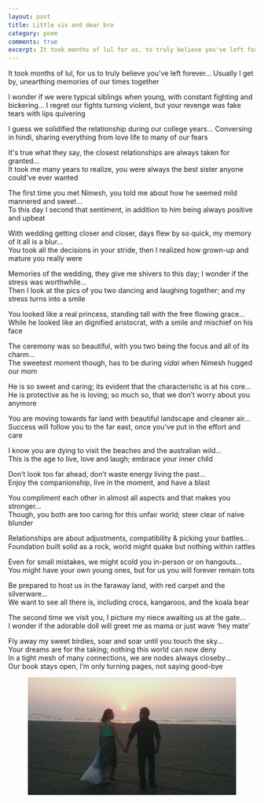 ```yaml
---
layout: post
title: Little sis and dear bro
category: poem
comments: true
excerpt: It took months of lul for us, to truly believe you've left forever...
---
```


It took months of lul, for us to truly believe you've left forever...
Usually I get by, unearthing memories of our times together

I wonder if we were typical siblings when young, with constant fighting and bickering...
I regret our fights turning violent, but your revenge was fake tears with lips quivering

I guess we solidified the relationship during our college years...
Conversing in hindi, sharing everything from love life to many of our fears

It's true what they say, the closest relationships are always taken for granted...  
It took me many years to realize, you were always the best sister anyone could've ever wanted

The first time you met Nimesh, you told me about how he seemed mild mannered and sweet...  
To this day I second that sentiment, in addition to him being always positive and upbeat

With wedding getting closer and closer, days flew by so quick, my memory of it all is a blur...  
You took all the decisions in your stride, then I realized how grown-up and mature you really were

Memories of the wedding, they give me shivers to this day; I wonder if the stress was worthwhile...  
Then I look at the pics of you two dancing and laughing together; and my stress turns into a smile

You looked like a real princess, standing tall with the free flowing grace...  
While he looked like an dignified aristocrat, with a smile and mischief on his face

The ceremony was so beautiful, with you two being the focus and all of its charm...  
The sweetest moment though, has to be during *vidai* when Nimesh hugged our mom

He is so sweet and caring; its evident that the characteristic is at his core...  
He is protective as he is loving; so much so, that we don’t worry about you anymore

You are moving towards far land with beautiful landscape and cleaner air...  
Success will follow you to the far east, once you’ve put in the effort and care

I know you are dying to visit the beaches and the australian wild...  
This is the age to live, love and laugh; embrace your inner child

Don’t look too far ahead, don’t waste energy living the past...  
Enjoy the companionship, live in the moment, and have a blast

You compliment each other in almost all aspects and that makes you stronger...  
Though, you both are too caring for this unfair world; steer clear of naive blunder

Relationships are about adjustments, compatibility & picking your battles...  
Foundation built solid as a rock, world might quake but nothing within rattles

Even for small mistakes, we might scold you in-person or on hangouts...  
You might have your own young ones, but for us you will forever remain tots

Be prepared to host us in the faraway land, with red carpet and the silverware...  
We want to see all there is, including crocs, kangaroos, and the koala bear

The second time we visit you, I picture my niece awaiting us at the gate...  
I wonder if the adorable doll will greet me as mama or just wave ‘hey mate’

Fly away my sweet birdies, soar and soar until you touch the sky...  
Your dreams are for the taking; nothing this world can now deny  
In a tight mesh of many connections, we are nodes always closeby...  
Our book stays open, I’m only turning pages, not saying good-bye


<figure>
    <a href="#"><img src="/images/k-and-n.jpg"></a>
</figure>

